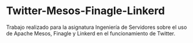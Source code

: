 # Twitter-Mesos-Finagle-Linkerd
Trabajo realizado para la asignatura Ingeniería de Servidores sobre el uso de Apache Mesos, Finagle y Linkerd en el funcionamiento de Twitter.
